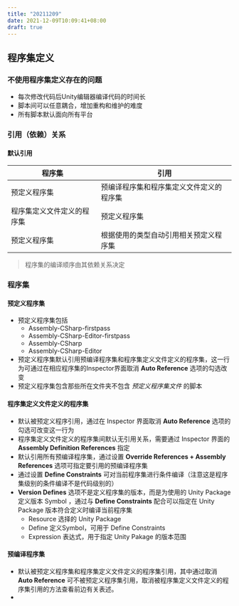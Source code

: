 ```yaml
---
title: "20211209"
date: 2021-12-09T10:09:41+08:00
draft: true
---
```


## 程序集定义
### 不使用程序集定义存在的问题
* 每次修改代码后Unity编辑器编译代码的时间长
* 脚本间可以任意耦合，增加重构和维护的难度
* 所有脚本默认面向所有平台
### 引用（依赖）关系
#### 默认引用
|程序集|引用|
|-|-|
|预定义程序集|预编译程序集和程序集定义文件定义的程序集|
|程序集定义文件定义的程序集|预定义程序集|
|预定义程序集|根据使用的类型自动引用相关预定义程序集|
> 程序集的编译顺序由其依赖关系决定
### 程序集
#### 预定义程序集
* 预定义程序集包括
    * Assembly-CSharp-firstpass
    * Assembly-CSharp-Editor-firstpass
    * Assembly-CSharp
    * Assembly-CSharp-Editor
* 预定义程序集默认引用预编译程序集和程序集定义文件定义的程序集，这一行为可通过在相应程序集的Inspector界面取消 **Auto Reference** 选项的勾选改变
* 预定义程序集包含那些所在文件夹不包含 *预定义程序集文件* 的脚本
#### 程序集定义文件定义的程序集
* 默认被预定义程序引用，通过在 Inspector 界面取消 **Auto Reference** 选项的勾选可改变这一行为
* 程序集定义文件定义的程序集间默认无引用关系，需要通过 Inspector 界面的 **Assembly Definition References** 指定
* 默认引用所有预编译程序集，通过设置 **Override References + Assembly References** 选项可指定要引用的预编译程序集
* 通过设置 **Define Constraints** 可对当前程序集进行条件编译（注意这是程序集级别的条件编译不是代码级别的）
* **Version Defines** 选项不是定义程序集的版本，而是为使用的 Unity Package 定义版本 Symbol ，通过与 **Define Constraints** 配合可以指定在 Unity Package 版本符合定义时编译当前程序集
    * Resource 选择的 Unity Package
    * Define 定义Symbol，可用于 Define Constraints
    * Expression 表达式，用于指定 Unity Pakage 的版本范围
#### 预编译程序集
* 默认被预定义程序集和程序集定义文件定义的程序集引用，其中通过取消 **Auto Reference** 可不被预定义程序集引用，取消被程序集定义文件定义的程序集引用的方法查看前边有关表述。
* 